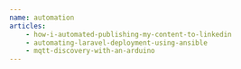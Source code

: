 ```yaml
---
name: automation
articles:
    - how-i-automated-publishing-my-content-to-linkedin
    - automating-laravel-deployment-using-ansible
    - mqtt-discovery-with-an-arduino
---
```

